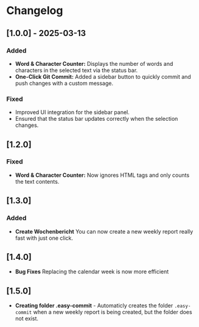 # Changelog

## [1.0.0] - 2025-03-13

### Added

- **Word & Character Counter:** Displays the number of words and characters in the selected text via the status bar.
- **One-Click Git Commit:** Added a sidebar button to quickly commit and push changes with a custom message.

### Fixed

- Improved UI integration for the sidebar panel.
- Ensured that the status bar updates correctly when the selection changes.

## [1.2.0]

### Fixed

- **Word & Character Counter:** Now ignores HTML tags and only counts the text contents.

## [1.3.0]

### Added

- **Create Wochenbericht** You can now create a new weekly report really fast with just one click.

## [1.4.0]

- **Bug Fixes** Replacing the calendar week is now more efficient

## [1.5.0]

- **Creating folder .easy-commit** - Automaticly creates the folder `.easy-commit` when a new weekly report is being created, but the folder does not exist.
